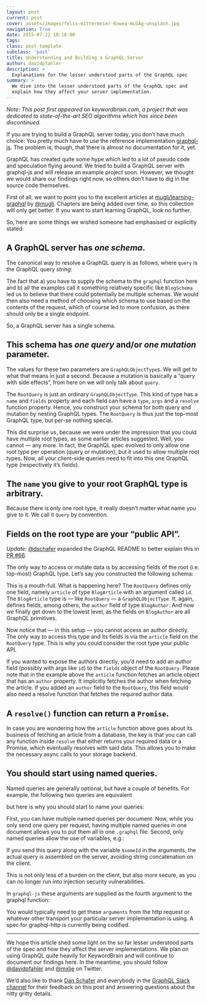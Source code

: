 ```yaml
---
layout: post
current: post
cover: assets/images/felix-mittermeier-Knwea-mLGAg-unsplash.jpg
navigation: True
date: 2015-07-22 10:18:00
tags:
class: post-template
subclass: 'post'
title: Understanding and Building a GraphQL Server
author: davidpfahler
description: >
  Explanations for the lesser understood parts of the GraphQL spec
summary: >
  We dive into the lesser understood parts of the GraphQL spec and
  explain how they affect your server implementation.
---
```


*Note: This post first appeared on keywordbrain.com, a project that was dedicated to state-of-the-art SEO algorithms which has since been discontinued.*

If you are trying to build a GraphQL server today, you don’t have much
choice: You pretty much have to use the reference implementation
[graphql-js]. The problem is, though, that there is almost no
documentation for it, yet.

  [graphql-js]: https://github.com/graphql/graphql-js

GraphQL has created quite some hype which led to a lot of pseudo code and
speculation flying around. We tried to build a GraphQL server with
graphql-js and will release an example project soon. However, we thought
we would share our findings right now, so others don’t have to dig in
the source code themselves.

First of all, we want to point you to the excellent articles at
[mugli/learning-graphql][learning-gql] by [@mugli][mugli-gh]. Chapters
are being added over time, so this collection will only get better. If
you want to start learning GraphQL, look no further.

  [learning-gql]: https://github.com/mugli/learning-graphql
  [mugli-gh]: https://github.com/mugli

So, here are some things we wished someone had emphasised or explicitly
stated:


## A GraphQL server has _one schema_.

The canonical way to resolve a GraphQL query is as follows, where
`query` is the GraphQL query *string*:

<script src="https://gist.github.com/mxlje/80545ec28a7841ce2411.js?file=result.js"></script>

The fact that a) you have to supply the schema to the `graphql` function
here and b) all the examples call it something relatively specific like
`BlogSchema` led us to believe that there could potentially be multiple
schemas. We would then also need a method of choosing which schema to
use based on the contents of the request, which of course led to more
confusion, as there should only be a single endpoint.

So, a GraphQL server has a single schema.


## This schema has _one query_ and/or _one mutation_ parameter.

The values for these two parameters are `GraphQLObjectType`s. We
will get to what that means in just a second. Because a mutation is
basically a “query with side effects”, from here on we will only talk
about `query`.

<script src="https://gist.github.com/mxlje/80545ec28a7841ce2411.js?file=schema.js"></script>

The `RootQuery` is just an ordinary `GraphQLObjectType`. This kind of
type has a `name` and `fields` property and each field can have a
`type`, `args` and a `resolve` function property. Hence, you construct
your schema for both query and mutation by nesting GraphQL types. The
`RootQuery` is thus just the top-most GraphQL type, but per-se nothing
special.

This did surprise us, because we were under the impression that you
could have multiple root types, as some earlier articles suggested.
Well, you cannot — any more. In fact, the GraphQL spec evolved to only
allow one root type per operation (query or mutation), but it used to
allow multiple root types. Now, all your client-side queries need to
fit into this one GraphQL type (respectively it’s fields).


## The `name` you give to your root GraphQL type is arbitrary.

Because there is only one root type, it really doesn’t matter what name
you give to it. We call it `Query` by convention.

<script src="https://gist.github.com/mxlje/80545ec28a7841ce2411.js?file=rootquery.js"></script>


## Fields on the root type are your “public API”.

_Update:_ [@dschafer] expanded the GraphQL README to better explain this
in [PR #66][pr].

  [@dschafer]: https://github.com/dschafer
  [pr]: https://github.com/facebook/graphql/pull/66

The only way to access or mutate data is by accessing fields of the
root (i.e. top-most) GraphQL type. Let’s say you constructed the
following schema:

<script src="https://gist.github.com/mxlje/80545ec28a7841ce2411.js?file=publicapi.js"></script>


This is a mouth-full. What is happening here? The `RootQuery` defines
only one field, namely `article` of type `BlogArticle` with an argument
called `id`. The `BlogArticle` type is — like `RootQuery` — a
`GraphQLObjectType`. It, again, defines fields, among others, the
`author` field of type `BlogAuthor`. And now we finally get down to
the lowest level, as the fields on `BlogAuthor` are all GraphQL
primitives.

Now notice that — in this setup — you cannot access an author directly.
The only way to access this type and its fields is via the `article`
field on the `RootQuery` type. This is why you could consider the root
type your public API.

If you wanted to expose the authors directly, you’d need to add an
author field (possibly with args like `id`) to the `fields` object of
the `RootQuery`. Please note that in the example above the `article`
function fetches an article object that has an `author` property. It
implicitly fetches the author when fetching the article. If you added
an `author` field to the `RootQuery`, this field would also need a
resolve function that fetches the required author data.


## A `resolve()` function can return a `Promise`.

In case you are wondering how the `article` function above goes about
its business of fetching an article from a database, the key is that
you can call any function inside `resolve` that either returns your
required data or a Promise, which eventually resolves with said data.
This allows you to make the necessary async calls to your storage backend.


## You should start using named queries.

Named queries are generally optional, but have a couple of benefits.
For example, the following two queries are equivalent

<script src="https://gist.github.com/mxlje/80545ec28a7841ce2411.js?file=named.js"></script>

but here is why you should start to name your queries:

First, you can have multiple named queries per document. Now, while you
only send one query per request, having multiple named queries in one
document allows you to put them all in one `.graphql` file. Second,
only named queries allow the use of variables, e.g.:

<script src="https://gist.github.com/mxlje/80545ec28a7841ce2411.js?file=namedvariables.js"></script>

If you send this query along with the variable `$someId` in the arguments,
the actual query is assembled on the server, avoiding string concatenation
on the client. 

This is not only less of a burden on the client, but also more secure,
as you can no longer run into injection security vulnerabilities.

In `graphql-js` these arguments are supplied as the fourth argument to
the graphql function:

<script src="https://gist.github.com/mxlje/80545ec28a7841ce2411.js?file=arguments.js"></script>

You would typically need to get these `arguments` from the http request or
whatever other transport your particular server implementation is using.
A spec for graphql-http is currently being codified.

---

We hope this article shed some light on the so far lesser understood
parts of the spec and how they affect the server implementations. We plan
on using GraphQL quite heavily for KeywordBrain and will continue to
document our findings here. In the meantime, you should follow [@davidpfahler]
and [@mxlje] on Twitter.

  [@davidpfahler]: https://twitter.com/davidpfahler
  [@mxlje]: https://twitter.com/mxlje

We’d also like to thank [Dan Schafer][dschafer] and everybody in the
[GraphQL Slack channel][slack] for their feedback on this post and
answering questions about the nitty gritty details.

  [dschafer]: https://github.com/dschafer
  [slack]: https://graphql-slack.herokuapp.com
